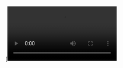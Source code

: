 [![Video Title](https://github.com/aronsinkie/week0_starter_network_analysis/blob/Streamlit-dashboard/bandicam%202023-12-03%2008-37-51-790.mp4)
